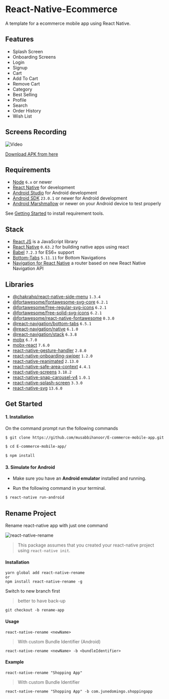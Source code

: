 # React-Native-Ecommerce

A template for a ecommerce mobile app using React Native.

## Features

- Splash Screen
- Onboarding Screens
- Login
- Signup
- Cart
- Add To Cart
- Remove Cart
- Category
- Best Selling
- Profile
- Search
- Order History
- Wish List

## Screens Recording

![Video](/assets/gif/video_.gif?raw=true 'Run time Video')

[Download APK from here](https://drive.google.com/file/d/1e4QVQh6rA-vsKTGbpctyPtboodnaAbYp/view?usp=sharing)

## Requirements

- [Node](https://nodejs.org) `6.x` or newer
- [React Native](http://facebook.github.io/react-native/docs/getting-started.html) for development
- [Android Studio](https://developer.android.com/studio/index.html) for Android development
- [Android SDK](https://developer.android.com/sdk/) `23.0.1` or newer for Android development
- [Android Marshmallow](https://www.android.com/versions/marshmallow-6-0/) or newer on your Android device to test properly

See [Getting Started](https://facebook.github.io/react-native/docs/getting-started.html) to install requirement tools.

## Stack

- [React JS](https://reactjs.org/) is a JavaScript library
- [React Native](https://facebook.github.io/react-native/) `0.63.2` for building native apps using react
- [Babel](http://babeljs.io/) `7.2.3` for ES6+ support
- [Bottom-Tabs](https://github.com/react-navigation/react-navigation) `5.11.11` for Bottom Navigations
- [Navigation for React Native](https://reactnavigation.org/) a router based on new React Native Navigation API

## Libraries

- [@chakrahq/react-native-side-menu](https://github.com/react-native-community/react-native-side-menu) `1.3.4`
- [@fortawesome/fontawesome-svg-core](https://www.npmjs.com/package/@fortawesome/react-native-fontawesome) `6.2.1`
- [@fortawesome/free-regular-svg-icons](https://www.npmjs.com/package/@fortawesome/react-native-fontawesome) `6.2.1`
- [@fortawesome/free-solid-svg-icons](https://www.npmjs.com/package/@fortawesome/react-native-fontawesome) `6.2.1`
- [@fortawesome/react-native-fontawesome](https://www.npmjs.com/package/@fortawesome/react-native-fontawesome) `0.3.0`
- [@react-navigation/bottom-tabs](https://reactnavigation.org/docs/bottom-tab-navigator/) `6.5.1`
- [@react-navigation/native](https://reactnavigation.org/docs/getting-started) `6.1.0`
- [@react-navigation/stack](https://reactnavigation.org/docs/native-stack-navigator) `6.3.8`
- [mobx](https://www.npmjs.com/package/mobx) `6.7.0`
- [mobx-react](https://www.npmjs.com/package/mobx-react) `7.6.0`
- [react-native-gesture-handler](https://www.npmjs.com/package/react-native-gesture-handler) `2.8.0`
- [react-native-onboarding-swiper](https://www.npmjs.com/package/react-native-onboarding-swiper) `1.2.0`
- [react-native-reanimated](https://www.npmjs.com/package/react-native-reanimated) `2.13.0`
- [react-native-safe-area-context](https://www.npmjs.com/package/react-native-safe-area-context) `4.4.1`
- [react-native-screens](https://www.npmjs.com/package/react-native-screens) `3.18.2`
- [react-native-snap-carousel-v4](https://www.npmjs.com/package/react-native-snap-carousel-v4) `1.0.1`
- [react-native-splash-screen](https://www.npmjs.com/package/react-native-splash-screen) `3.3.0`
- [react-native-svg](https://www.npmjs.com/package/react-native-svg) `13.6.0`


## Get Started

#### 1. Installation

On the command prompt run the following commands

```sh
$ git clone https://github.com/musabbihanoor/E-commerce-mobile-app.git

$ cd E-commerce-mobile-app/

$ npm install
```


#### 3. Simulate for Android

- Make sure you have an **Android emulator** installed and running.

- Run the following command in your terminal.

```sh
$ react-native run-android
```

## Rename Project

Rename react-native app with just one command

![react-native-rename](https://cloud.githubusercontent.com/assets/5106887/24444940/cbcb0a58-149a-11e7-9714-2c7bf5254b0d.gif)

> This package assumes that you created your react-native project using `react-native init`.

#### Installation

```
yarn global add react-native-rename
or
npm install react-native-rename -g
```

Switch to new branch first

> better to have back-up

```
git checkout -b rename-app
```

#### Usage

```
react-native-rename <newName>
```

> With custom Bundle Identifier (Android)

```
react-native-rename <newName> -b <bundleIdentifier>
```

#### Example

```
react-native-rename "Shopping App"
```

> With custom Bundle Identifier

```
react-native-rename "Shopping App" -b com.junedomingo.shoppingapp
```
